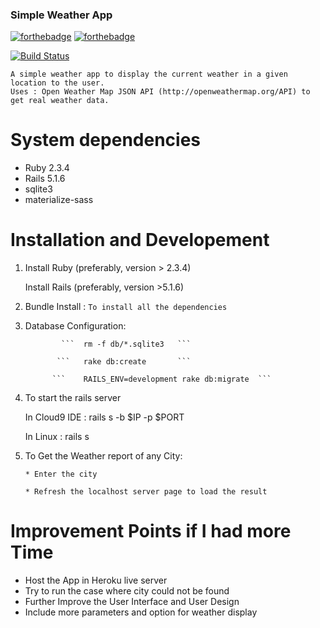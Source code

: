 ### Simple Weather App 

[![forthebadge](http://forthebadge.com/images/badges/made-with-ruby.svg)](http://forthebadge.com)
[![forthebadge](http://forthebadge.com/images/badges/built-with-love.svg)](http://forthebadge.com)

[![Build Status](https://travis-ci.org/athityakumar/colorls.svg?branch=master)](https://travis-ci.org/athityakumar/colorls)

    A simple weather app to display the current weather in a given location to the user.
    Uses : Open Weather Map JSON API (http://openweathermap.org/API) to get real weather data.
    
    
# System dependencies

* Ruby 2.3.4
* Rails 5.1.6
* sqlite3
* materialize-sass
    
# Installation and Developement


1. Install Ruby (preferably, version > 2.3.4)

   Install Rails (preferably, version >5.1.6)
 
2. Bundle Install : `To install all the dependencies`

3. Database Configuration:


               ```  rm -f db/*.sqlite3   ```
               
              ```   rake db:create       ```
              
             ```    RAILS_ENV=development rake db:migrate  ```
             
             
4. To start the rails server 

     In Cloud9 IDE :     rails s -b $IP -p $PORT
     
     In Linux      :      rails s
     

5. To Get the Weather report of any City:

       * Enter the city
        
       * Refresh the localhost server page to load the result



# Improvement Points if I had more Time

  *  Host the App in Heroku live server
  *  Try to run the case where city could not be found
  *  Further Improve the User Interface and User Design
  *  Include more parameters and option for weather display
    
    

     
         


